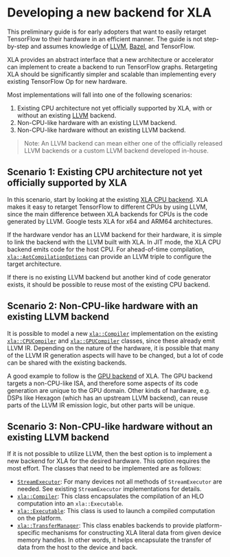 # Developing a new backend for XLA

This preliminary guide is for early adopters that want to easily retarget
TensorFlow to their hardware in an efficient manner. The guide is not
step-by-step and assumes knowledge of [LLVM](http://llvm.org),
[Bazel](https://bazel.build/), and TensorFlow.

XLA provides an abstract interface that a new architecture or accelerator can
implement to create a backend to run TensorFlow graphs. Retargeting XLA should
be significantly simpler and scalable than implementing every existing
TensorFlow Op for new hardware.

Most implementations will fall into one of the following scenarios:

1.  Existing CPU architecture not yet officially supported by XLA, with or
    without an existing [LLVM](http://llvm.org) backend.
2.  Non-CPU-like hardware with an existing LLVM backend.
3.  Non-CPU-like hardware without an existing LLVM backend.

> Note: An LLVM backend can mean either one of the officially released LLVM
> backends or a custom LLVM backend developed in-house.

## Scenario 1: Existing CPU architecture not yet officially supported by XLA

In this scenario, start by looking at the existing
[XLA CPU backend](https://www.tensorflow.org/code/tensorflow/compiler/xla/service/cpu/).
XLA makes it easy to retarget TensorFlow to different CPUs by using LLVM, since
the main difference between XLA backends for CPUs is the code generated by LLVM.
Google tests XLA for x64 and ARM64 architectures.

If the hardware vendor has an LLVM backend for their hardware, it is simple to
link the backend with the LLVM built with XLA. In JIT mode, the XLA CPU backend
emits code for the host CPU. For ahead-of-time compilation,
[`xla::AotCompilationOptions`](https://www.tensorflow.org/code/tensorflow/compiler/xla/service/compiler.h)
can provide an LLVM triple to configure the target architecture.

If there is no existing LLVM backend but another kind of code generator exists,
it should be possible to reuse most of the existing CPU backend.

## Scenario 2: Non-CPU-like hardware with an existing LLVM backend

It is possible to model a new
[`xla::Compiler`](https://www.tensorflow.org/code/tensorflow/compiler/xla/service/compiler.h)
implementation on the existing
[`xla::CPUCompiler`](https://www.tensorflow.org/code/tensorflow/compiler/xla/service/cpu/cpu_compiler.cc)
and [`xla::GPUCompiler`](https://www.tensorflow.org/code/tensorflow/compiler/xla/service/gpu/nvptx_compiler.cc)
classes, since these already emit LLVM IR. Depending on the nature of the
hardware, it is possible that many of the LLVM IR generation aspects will have
to be changed, but a lot of code can be shared with the existing backends.

A good example to follow is the
[GPU backend](https://www.tensorflow.org/code/tensorflow/compiler/xla/service/gpu/)
of XLA. The GPU backend targets a non-CPU-like ISA, and therefore some aspects
of its code generation are unique to the GPU domain. Other kinds of hardware,
e.g. DSPs like Hexagon (which has an upstream LLVM backend), can reuse parts of
the LLVM IR emission logic, but other parts will be unique.

## Scenario 3: Non-CPU-like hardware without an existing LLVM backend

If it is not possible to utilize LLVM, then the best option is to implement a
new backend for XLA for the desired hardware. This option requires the most
effort. The classes that need to be implemented are as follows:

*   [`StreamExecutor`](https://www.tensorflow.org/code/tensorflow/compiler/xla/stream_executor/stream_executor.h):
    For many devices not all methods of `StreamExecutor` are needed. See
    existing `StreamExecutor` implementations for details.
*   [`xla::Compiler`](https://www.tensorflow.org/code/tensorflow/compiler/xla/service/compiler.h):
    This class encapsulates the compilation of an HLO computation into an
    `xla::Executable`.
*   [`xla::Executable`](https://www.tensorflow.org/code/tensorflow/compiler/xla/service/executable.h):
    This class is used to launch a compiled computation on the platform.
*   [`xla::TransferManager`](https://www.tensorflow.org/code/tensorflow/compiler/xla/service/transfer_manager.h):
    This class enables backends to provide platform-specific mechanisms for
    constructing XLA literal data from given device memory handles. In other
    words, it helps encapsulate the transfer of data from the host to the device
    and back.
